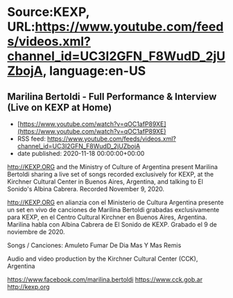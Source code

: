 # Source:KEXP, URL:https://www.youtube.com/feeds/videos.xml?channel_id=UC3I2GFN_F8WudD_2jUZbojA, language:en-US

## Marilina Bertoldi - Full Performance & Interview (Live on KEXP at Home)
 - [https://www.youtube.com/watch?v=qOC1afP89XE](https://www.youtube.com/watch?v=qOC1afP89XE)
 - RSS feed: https://www.youtube.com/feeds/videos.xml?channel_id=UC3I2GFN_F8WudD_2jUZbojA
 - date published: 2020-11-18 00:00:00+00:00

http://KEXP.ORG and the Ministry of Culture of Argentina present Marilina Bertoldi sharing a live set of songs recorded exclusively for KEXP, at the Kirchner Cultural Center in Buenos Aires, Argentina, and talking to El Sonido's Albina Cabrera. Recorded November 9, 2020. 

http://KEXP.ORG en alianzia con el Ministerio de Cultura Argentina presente  un set en vivo de canciones de Marilina Bertoldi grabadas exclusivamente para KEXP, en el Centro Cultural Kirchner en Buenos Aires, Argentina. Marilina habla con Albina Cabrera de El Sonido de KEXP. Grabado el 9 de noviembre de 2020.

Songs / Canciones:
Amuleto
Fumar De Dia
Mas Y Mas
Remis

Audio and video production by the Kirchner Cultural Center (CCK), Argentina

https://www.facebook.com/marilina.bertoldi
https://www.cck.gob.ar
http://kexp.org

